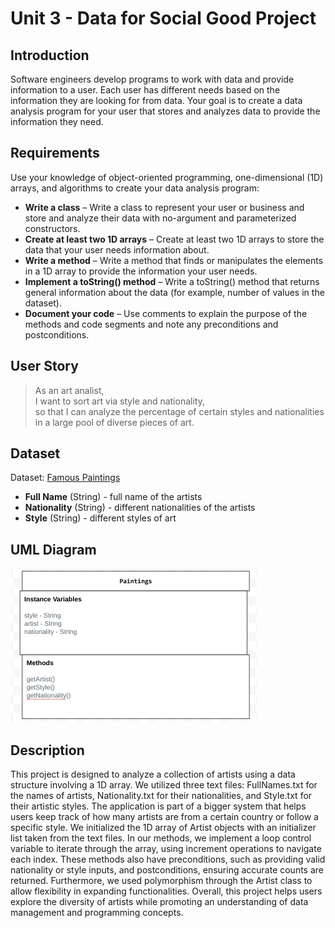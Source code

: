 # Unit 3 - Data for Social Good Project 

## Introduction 

Software engineers develop programs to work with data and provide information to a user. Each user has different needs based on the information they are looking for from data. Your goal is to create a data analysis program for your user that stores and analyzes data to provide the information they need. 

## Requirements 

Use your knowledge of object-oriented programming, one-dimensional (1D) arrays, and algorithms to create your data analysis program: 
- **Write a class** – Write a class to represent your user or business and store and analyze their data with no-argument and parameterized constructors. 
- **Create at least two 1D arrays** – Create at least two 1D arrays to store the data that your user needs information about. 
- **Write a method** – Write a method that finds or manipulates the elements in a 1D array to provide the information your user needs. 
- **Implement a toString() method** – Write a toString() method that returns general information about the data (for example, number of values in the dataset). 
- **Document your code** – Use comments to explain the purpose of the methods and code segments and note any preconditions and postconditions. 

## User Story 

> As an art analist, <br> 
> I want to sort art via style and nationality, <br> 
> so that I can analyze the percentage of certain styles and nationalities in a large pool of diverse pieces of art. 

## Dataset 

Dataset: [Famous Paintings](https://www.kaggle.com/datasets/mexwell/famous-paintings) 

- **Full Name** (String) - full name of the artists 
- **Nationality** (String) - different nationalities of the artists
- **Style** (String) - different styles of art

## UML Diagram 

![alt text](image.png)

## Description 

This project is designed to analyze a collection of artists using a data structure involving a 1D array. We utilized three text files: FullNames.txt for the names of artists, Nationality.txt for their nationalities, and Style.txt for their artistic styles. The application is part of a bigger system that helps users keep track of how many artists are from a certain country or follow a specific style. We initialized the 1D array of Artist objects with an initializer list taken from the text files. In our methods, we implement a loop control variable to iterate through the array, using increment operations to navigate each index. These methods also have preconditions, such as providing valid nationality or style inputs, and postconditions, ensuring accurate counts are returned. Furthermore, we used polymorphism through the Artist class to allow flexibility in expanding functionalities. Overall, this project helps users explore the diversity of artists while promoting an understanding of data management and programming concepts.
